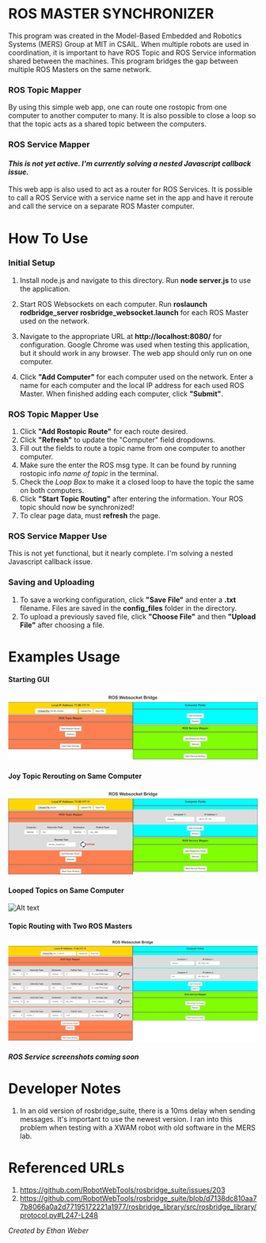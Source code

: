 # ROS MASTER SYNCHRONIZER

This program was created in the Model-Based Embedded and Robotics Systems (MERS) Group at MIT in CSAIL. When multiple robots are used in coordination, it is important to have ROS Topic and ROS Service information shared between the machines. This program bridges the gap between multiple ROS Masters on the same network.

### ROS Topic Mapper

By using this simple web app, one can route one rostopic from one computer to another computer to many. It is also possible to close a loop so that the topic acts as a shared topic between the computers.

### ROS Service Mapper
#### *This is not yet active. I'm currently solving a nested Javascript callback issue.*
This web app is also used to act as a router for ROS Services. It is possible to call a ROS Service with a service name set in the app and have it reroute and call the service on a separate ROS Master computer.

# How To Use
### Initial Setup
1. Install node.js and navigate to this directory. Run **node server.js** to use the application.

2. Start ROS Websockets on each computer. Run **roslaunch rodbridge_server rosbridge_websocket.launch** for each ROS Master used on the network.

3. Navigate to the appropriate URL at **http://localhost:8080/** for configuration. Google Chrome was used when testing this application, but it should work in any browser. The web app should only run on one computer.

4. Click **"Add Computer"** for each computer used on the network. Enter a name for each computer and the local IP address for each used ROS Master. When finished adding each computer, click **"Submit"**.

### ROS Topic Mapper Use
1. Click **"Add Rostopic Route"** for each route desired.
2. Click **"Refresh"** to update the "Computer" field dropdowns.
3. Fill out the fields to route a topic name from one computer to another computer.
4. Make sure the enter the ROS msg type. It can be found by running rostopic info *name of topic* in the terminal.
5. Check the *Loop Box* to make it a closed loop to have the topic the same on both computers.
6. Click **"Start Topic Routing"** after entering the information. Your ROS topic should now be synchronized!
7. To clear page data, must **refresh** the page.

### ROS Service Mapper Use
This is not yet functional, but it nearly complete. I'm solving a nested Javascript callback issue.

### Saving and Uploading
1. To save a working configuration, click **"Save File"** and enter a **.txt** filename. Files are saved in the **config_files** folder in the directory.
2. To upload a previously saved file, click **"Choose File"** and then **"Upload File"** after choosing a file.

# Examples Usage
#### Starting GUI
![Alt text](images/gui.png?raw=true "Starting GUI")
#### Joy Topic Rerouting on Same Computer
![Alt text](images/joy.png?raw=true "Joy Topic Rerouting")
#### Looped Topics on Same Computer
![Alt text](images/fout_looped_topics.png?raw=true "Looped Topics")
#### Topic Routing with Two ROS Masters
![Alt text](images/robot_topic_test.png?raw=true "Topic Routing with Two Robots")
#### *ROS Service screenshots coming soon*

# Developer Notes
1. In an old version of rosbridge_suite, there is a 10ms delay when sending messages. It's important to use the newest version. I ran into this problem when testing with a XWAM robot with old software in the MERS lab.

# Referenced URLs
1. https://github.com/RobotWebTools/rosbridge_suite/issues/203
2. https://github.com/RobotWebTools/rosbridge_suite/blob/d7138dc810aa77b8066a0a2d77195172221a1977/rosbridge_library/src/rosbridge_library/protocol.py#L247-L248


*Created by Ethan Weber*

